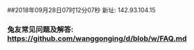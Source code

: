 ##2018年09月28日07时12分07秒 新址: 142.93.104.15
### 兔友常见问题及解答: https://github.com/wanggonging/d/blob/w/FAQ.md
